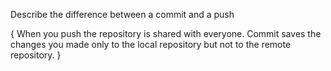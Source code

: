 Describe the difference between a commit and a push


{ When you push the repository is shared with everyone. Commit saves the changes you made only to the local repository but not to the remote repository. }